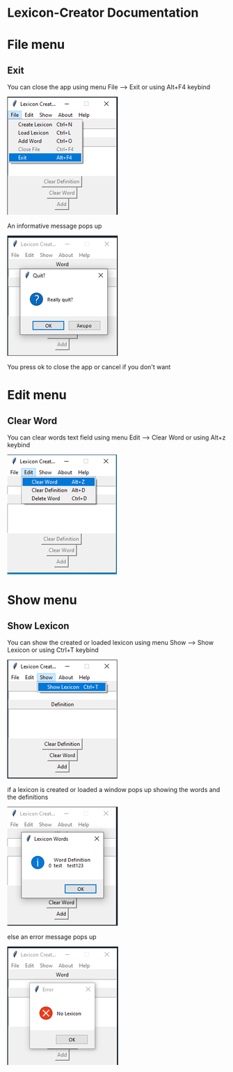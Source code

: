 # Lexicon-Creator Documentation

# File menu


## Exit

You can close the app using menu File --> Exit or using Alt+F4 keybind

<p><img src = "doc images/File menu/file exit.png" title="Close app">

An informative message pops up

<p><img src ="doc images/File menu/exit pop up.png" title="close app pop up"/> </p>

You press ok to close the app or cancel if you don't want

# Edit menu

## Clear Word

You can clear words text field using menu Edit --> Clear Word or using Alt+z keybind

<p><img src ="doc images/Edit menu/clear word.png" title="Clear Word"/></p>



# Show menu

## Show Lexicon

You can show the created or loaded lexicon using menu Show --> Show Lexicon or using Ctrl+T keybind

<p><img src ="doc images/Show menu/show menu.png" title="Show Lexicon menu"/> </p>

if a lexicon is created or loaded a window pops up showing the words and the definitions

<p><img src ="doc images/Show menu/show lexicon suc.png" title="Show Lexicon"/> </p>

else an error message pops up

<p><img src ="doc images/Show menu/lexicon error.png" title="Show Lexicon Error message"/> </p>
